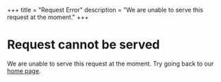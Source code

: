 +++
title = "Request Error"
description = "We are unable to serve this request at the moment."
+++

# Request cannot be served

We are unable to serve this request at the moment. Try going back to our [home page](/).
